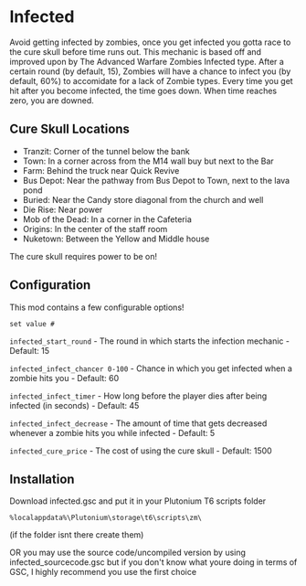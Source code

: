# Infected
Avoid getting infected by zombies, once you get infected you gotta race to the cure skull before time runs out. This mechanic is based off and improved upon by The Advanced Warfare Zombies Infected type.
After a certain round (by default, 15), Zombies will have a chance to infect you (by default, 60%) to accomidate for a lack of Zombie types.
Every time you get hit after you become infected, the time goes down.
When time reaches zero, you are downed.


## Cure Skull Locations
- Tranzit: Corner of the tunnel below the bank
- Town: In a corner across from the M14 wall buy but next to the Bar
- Farm: Behind the truck near Quick Revive
- Bus Depot: Near the pathway from Bus Depot to Town, next to the lava pond
- Buried: Near the Candy store diagonal from the church and well
- Die Rise: Near power
- Mob of the Dead: In a corner in the Cafeteria
- Origins: In the center of the staff room
- Nuketown: Between the Yellow and Middle house

The cure skull requires power to be on!

## Configuration
This mod contains a few configurable options!

```set value #```

``infected_start_round`` - The round in which starts the infection mechanic - Default: 15

``infected_infect_chancer 0-100`` - Chance in which you get infected when a zombie hits you - Default: 60

``infected_infect_timer`` - How long before the player dies after being infected (in seconds) - Default: 45

``infected_infect_decrease`` - The amount of time that gets decreased whenever a zombie hits you while infected - Default: 5

``infected_cure_price`` - The cost of using the cure skull - Default: 1500

## Installation
Download infected.gsc and put it in your Plutonium T6 scripts folder

```%localappdata%\Plutonium\storage\t6\scripts\zm\```

(if the folder isnt there create them)


OR you may use the source code/uncompiled version by using infected_sourcecode.gsc but if you don't know what youre doing in terms of GSC, I highly recommend you use the first choice
